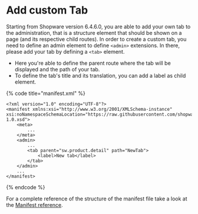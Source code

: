 # Add custom Tab

Starting from Shopware version 6.4.6.0, you are able to add your own tab to the administration, that is a structure element that should be shown on a page (and its respective child routes).
In order to create a custom tab, you need to define an admin element to define `<admin>` extensions. In there, please add your tab by defining a `<tab>` element.

* Here you're able to define the parent route where the tab will be displayed and the path of your tab.
* To define the tab's title and its translation, you can add a label as child element.

{% code title="manifest.xml" %}
```markup
<?xml version="1.0" encoding="UTF-8"?>
<manifest xmlns:xsi="http://www.w3.org/2001/XMLSchema-instance" xsi:noNamespaceSchemaLocation="https://raw.githubusercontent.com/shopware/platform/master/src/Core/Framework/App/Manifest/Schema/manifest-1.0.xsd">
    <meta>
        ...
    </meta>
    <admin>
        ...
        <tab parent="sw.product.detail" path="NewTab">
            <label>New tab</label>
        </tab>
    </admin>
    ...
</manifest>
```
{% endcode %}

For a complete reference of the structure of the manifest file take a look at the [Manifest reference](../../../../resources/references/app-reference/manifest-reference.md).
